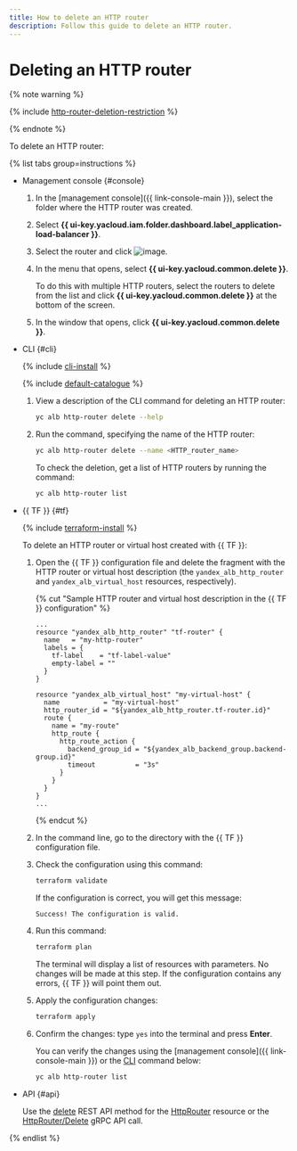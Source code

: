 ```yaml
---
title: How to delete an HTTP router
description: Follow this guide to delete an HTTP router.
---
```


# Deleting an HTTP router

{% note warning %}

{% include [http-router-deletion-restriction](../../_includes/application-load-balancer/http-router-deletion-restriction.md) %}

{% endnote %}

To delete an HTTP router:

{% list tabs group=instructions %}

- Management console {#console}

   1. In the [management console]({{ link-console-main }}), select the folder where the HTTP router was created.
   1. Select **{{ ui-key.yacloud.iam.folder.dashboard.label_application-load-balancer }}**.
   1. Select the router and click ![image](../../_assets/console-icons/ellipsis.svg).
   1. In the menu that opens, select **{{ ui-key.yacloud.common.delete }}**.

      To do this with multiple HTTP routers, select the routers to delete from the list and click **{{ ui-key.yacloud.common.delete }}** at the bottom of the screen.
   1. In the window that opens, click **{{ ui-key.yacloud.common.delete }}**.

- CLI {#cli}

   {% include [cli-install](../../_includes/cli-install.md) %}

   {% include [default-catalogue](../../_includes/default-catalogue.md) %}

   1. View a description of the CLI command for deleting an HTTP router:

      ```bash
      yc alb http-router delete --help
      ```

   1. Run the command, specifying the name of the HTTP router:

      ```bash
      yc alb http-router delete --name <HTTP_router_name>
      ```

      To check the deletion, get a list of HTTP routers by running the command:

      ```bash
      yc alb http-router list
      ```

- {{ TF }} {#tf}

   {% include [terraform-install](../../_includes/terraform-install.md) %}

   To delete an HTTP router or virtual host created with {{ TF }}:
   1. Open the {{ TF }} configuration file and delete the fragment with the HTTP router or virtual host description (the `yandex_alb_http_router` and `yandex_alb_virtual_host` resources, respectively).

      {% cut "Sample HTTP router and virtual host description in the {{ TF }} configuration" %}

      ```hcl
      ...
      resource "yandex_alb_http_router" "tf-router" {
        name   = "my-http-router"
        labels = {
          tf-label    = "tf-label-value"
          empty-label = ""
        }
      }

      resource "yandex_alb_virtual_host" "my-virtual-host" {
        name           = "my-virtual-host"
        http_router_id = "${yandex_alb_http_router.tf-router.id}"
        route {
          name = "my-route"
          http_route {
            http_route_action {
              backend_group_id = "${yandex_alb_backend_group.backend-group.id}"
              timeout          = "3s"
            }
          }
        }
      }
      ...
      ```

      {% endcut %}

   1. In the command line, go to the directory with the {{ TF }} configuration file.
   1. Check the configuration using this command:

      ```bash
      terraform validate
      ```

      If the configuration is correct, you will get this message:

      ```text
      Success! The configuration is valid.
      ```

   1. Run this command:

      ```bash
      terraform plan
      ```

      The terminal will display a list of resources with parameters. No changes will be made at this step. If the configuration contains any errors, {{ TF }} will point them out.
   1. Apply the configuration changes:

      ```bash
      terraform apply
      ```

   1. Confirm the changes: type `yes` into the terminal and press **Enter**.

      You can verify the changes using the [management console]({{ link-console-main }}) or the [CLI](../../cli/quickstart.md) command below:

      ```bash
      yc alb http-router list
      ```

- API {#api}

   Use the [delete](../api-ref/HttpRouter/delete.md) REST API method for the [HttpRouter](../api-ref/HttpRouter/index.md) resource or the [HttpRouter/Delete](../api-ref/grpc/http_router_service.md#Delete) gRPC API call.

{% endlist %}
